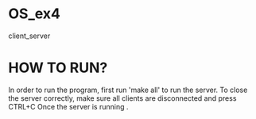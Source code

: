 # OS_ex4
client_server
# HOW TO RUN?


In order to run the program, first run 'make all' to run the server.
To close the server correctly, make sure all clients are disconnected and press CTRL+C
Once the server is running .
